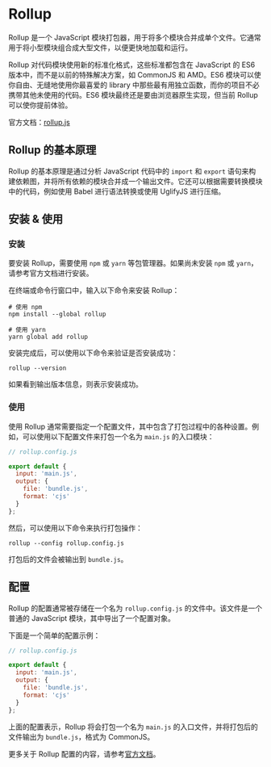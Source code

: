 # Rollup

Rollup 是一个 JavaScript 模块打包器，用于将多个模块合并成单个文件。它通常用于将小型模块组合成大型文件，以便更快地加载和运行。

Rollup 对代码模块使用新的标准化格式，这些标准都包含在 JavaScript 的 ES6 版本中，而不是以前的特殊解决方案，如 CommonJS 和 AMD。ES6 模块可以使你自由、无缝地使用你最喜爱的 library 中那些最有用独立函数，而你的项目不必携带其他未使用的代码。ES6 模块最终还是要由浏览器原生实现，但当前 Rollup 可以使你提前体验。

官方文档：[rollup.js](https://rollupjs.org/guide/zh/)

## Rollup 的基本原理

Rollup 的基本原理是通过分析 JavaScript 代码中的 `import` 和 `export` 语句来构建依赖图，并将所有依赖的模块合并成一个输出文件。它还可以根据需要转换模块中的代码，例如使用 Babel 进行语法转换或使用 UglifyJS 进行压缩。

## 安装 & 使用

### 安装

要安装 Rollup，需要使用 `npm` 或 `yarn` 等包管理器。如果尚未安装 `npm` 或 `yarn`，请参考官方文档进行安装。

在终端或命令行窗口中，输入以下命令来安装 Rollup：

```
# 使用 npm
npm install --global rollup

# 使用 yarn
yarn global add rollup
```

安装完成后，可以使用以下命令来验证是否安装成功：

```
rollup --version
```

如果看到输出版本信息，则表示安装成功。


### 使用

使用 Rollup 通常需要指定一个配置文件，其中包含了打包过程中的各种设置。例如，可以使用以下配置文件来打包一个名为 `main.js` 的入口模块：

```js
// rollup.config.js

export default {
  input: 'main.js',
  output: {
    file: 'bundle.js',
    format: 'cjs'
  }
};
```

然后，可以使用以下命令来执行打包操作：

```
rollup --config rollup.config.js
```

打包后的文件会被输出到 `bundle.js`。


## 配置

Rollup 的配置通常被存储在一个名为 `rollup.config.js` 的文件中。该文件是一个普通的 JavaScript 模块，其中导出了一个配置对象。

下面是一个简单的配置示例：

```js
// rollup.config.js

export default {
  input: 'main.js',
  output: {
    file: 'bundle.js',
    format: 'cjs'
  }
};
```

上面的配置表示，Rollup 将会打包一个名为 `main.js` 的入口文件，并将打包后的文件输出为 `bundle.js`，格式为 CommonJS。

更多关于 Rollup 配置的内容，请参考[官方文档](https://rollupjs.org/guide/zh/#%E9%85%8D%E7%BD%AE%E6%96%87%E4%BB%B6configuration-files)。